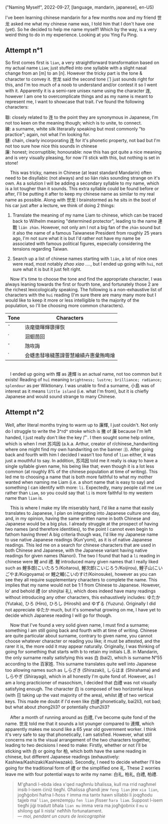 ("Naming Myself", 2022-09-27, [language, mandarin, japanese], en-US)

<span class="lettrine">I</span>'ve been learning chinese mandarin for a few months now and my friend 世龙 asked me what my chinese name was, I told him that I don't have one (yet). So he decided to help me name myself! Which by the way, is a very weird thing to do in my experience. Looking at you Ying Fu Ping.

## Attempt n°1
<span class="lettrine">S</span>o first comes first is `lian`, a very straightforward transformation based on my actual name `Liam`; just stuffed into one syllable with a slight nasal change from an [m] to an [n]. However the tricky part is the tone & character to convey it. 世龙 said the second tone (́ ́) just sounds right for this, and I'm too much of a noob to understand and/or contest it so I went with it. Apparently it is a semi-rare unisex name using the character 连, however I am one to overcomplicate things and as my name is meant to represent me, I want to showcase that trait. I've found the following characters:

聯: closely related to 连 to the point they are synonymous in Japanese, I'm not too keen on the meaning though; which is to unite, to connect.\
練: a surname, white silk literarally speaking but most commonly "to practice"; again, not what I'm looking for.\
鏈: chain, clearly incorporating 连 for it's phonetic property, not bad but I'm not too sure how nice this sounds in chinese\
廉: honest; incorruptible; honourable: now this has got quite a nice meaning and is very visually pleasing, for now I'll stick with this, but nothing is set in stone!

    This was tricky, names in Chinese (at least standard Mandarin) often need to be disyllabic (not always) and so lián risks sounding strange on it's own. As a solution I will be adding a secondary syllable to my name, which is a lot tougher than it sounds. This extra syllable could be found before or after, I'll be putting it after to keep my chinese name as similar to my real name as possible. Along with 世龙 I brainstormed as he sits in the boot of his car just after a lecture, we think of doing 2 things:

1. Translate the meaning of my name Liam to chinese, which can be traced back to Wilhelm meaning "determined protector", leading to the name 連戰 `lián zhàn`. However, not only am I not a big fan of the `zhàn` sound but it also the name of a famous Taiwanese President from roughly 25 years ago, I'm not sure what it is but I'd rather not have my name be associated with famous political figures, especially considering the tensions regarding Taiwan.
	
2. Search up a list of chinese names starting with `lián`, a lot of nice ones were read, most notably *zhao xiao ....*, but I ended up going with `hui`, not sure what it is but it just felt right.

    Now it's time to choose the tone and find the appropriate character, I was always leaning towards the first or fourth tone, and fortunately those 2 are the richest lexicologically speaking. The following is a non-exhaustive list of characters with the `hui` reading (I'm sure there are many many more but I would like to keep it more or less intelligible to the majority of the population, so I'll be choosing more common characters).


| Tone | Characters   					|
|------|--------------------------------|
|  ¯   | 诙麾徽暉輝隳揮恢         			|
|  ´   | 洄蛔茴回                			|
|  ˇ   | 虺咴誨                  		|
|  `   | 会蟪恚彗喙穢蕙諱薈慧繪繢卉惠彙賄晦燴	|

\
    I ended up going with 輝 as 連輝 is an actual name, not too common but it exists! Reading of `huī` meaning `brightness; lustre; brilliance; radiance; splendour` as per Wiktionary. I was unable to find a surname, 小島 was of interest as it means `little island` (i.e. what I'm from), but it is chiefly Japanese and would sound strange to many Chinese.

## Attempt n°2
<span class="lettrine">W</span>ell, after literal months trying to warm up to 廉輝, I just couldn't. Not only do I struggle to write the 3^rd^ stroke which is 撇 of 廉 because I'm left handed, I just really don't like the key 广. I then sought some help online, which is when I met 苏鸿因 (a.k.a. Arthur, creator of r/chinese_handwriting where one might find my own handwriting on the banner :)). After going back and fourth with him I decided I wasn't too fond of `lian` either, it was just a mouthful to say. In addition, 苏鸿因 told me it really is okay to have a single syllable given name, his being like that; even though it is a lot less common (at roughly 8% of the chinese population at time of writing). This led me to choosing a name that is both more faithful to what my mother wanted when naming me Liam (i.e. a short name that is easy to say) and something I can identify with more: `li`. Expectedly, many people call me `Lee` rather than `Liam`, so you could say that `li` is more faithful to my western name than `lian` is. 

    This is where I make my life miserably hard, I'd like a name that easily translates to Japanese, I plan on integrating into Japanese culture one day, and, in my opinion, having the same written name in both Chinese and Japanese would be a big plus. I already struggle at the prospect of having two names (and therefore identities), to the point I cannot even begin to fathom having three! A big criteria though was, I'd like my Japanese name to use native Japanese readings (Kun'yomi), as it is of native Japanese readings. This led me on a search for chinese characters that are used in both Chinese and Japanese, with the Japanese variant having native readings for given names (Nanori). The two I found that had a `li` reading in chinese were 鯉 and 禮. 鯉 introduced many given names that I really liked such as 鯉多朗(こいたろう/Koitarou), 鯉次郎(こいじろう/Koijirou​), 鯉子山(こいごやま/Koigoyama​) or 鯉之輔(こいのすけ/Koinosuke), however as you can see they all require supplementary characters to complete the name. This implies that my name would not be 1:1 from Chinese to Japanese. However, lo' and behold 禮 (or shinjitai 礼), which does indeed have many readings without introducing any other characters, this exhaustively includes: ​ゆたか (Yutaka​), ひろ (Hiro), ひろし (Hiroshi) and ゆずる (Yuzuru). Originally I did not appreciate ​ゆたか much, but it's somewhat growing on me, I have yet to decide which Japanese reading I will go for though.

    Now that I've found a very solid given name, I must find a surname; something I am still going back and fourth with at time of writing. Chinese are quite particular about surname, contrary to given name, you cannot choose whatever character or reading you like; it must be attested, and the rarer it is, the more odd it may appear naturally. Originally, I was thinking of going for something that starts with b to retain my initials L.B. in Mandarin, the only surname really satisfying this was 白 (bai2), which is surname N°55 according to the 百家姓. This surname translates quite well into Japanese too allowing names such as しらざき (Shirazaki), しらはま (Shirahama) and しらやぎ (Shirayagi), which in all honestly I'm quite fond of. However, as I am a long practicioner of masochism, I decided that 白禮 was not visually satisfying enough. The character 白 is composed of two horizontal keys (with 日 taking up the vast majority of the area), whilst 禮 of two vertical keys. This made me doubt if I'd even like 白禮 phonetically, bai2li3, not bad; but what about zhong2li3? or potentially chun2li3? 

    After a month of running around as 白禮, I've become quite fond of the name. 世龙 told me that it sounds a lot younger compared to 連輝, which apparently makes me sound like a 65 year old government worker. I think it's very safe to say that phonetically, I am satisfied. However, what still concerns me is the visual arrangement of the two characters together, leading to two decisions I need to make: Firstly, whether or not I'll be sticking with 白 or going for 柏, which both have the same reading in chinese, but different Japanese readings (exhaustively: Kashiwa/Kashizaki/Kashiwazaki). Secondly, I need to decide whether I'll be going for the traditional form of 禮 or the simplified one 礼. These 2 worries leave me with four potential ways to write my name: 白礼, 柏礼, 白禮, 柏禮.

>M'għandi l-ebda idea x'qed nagħmlu bħalissa, kull ma rrid nagħmel insib l-isem ċiniż tiegħi. Għalissa għandi jew `feng lian` jew `xia lian`, jogħġobni ħafna l-ħoss `f` imma ma tantx hawn sillabbi li joqgħodu tajjeb ma' `lian`, pereżempju `fen lian` jfisser `ħara liam`. Suppost l-isem tiegħi jiġi tradutt bħala `lian mu` imma vera ma jogħġobnix il `mu` u shilong qal li nista' neħħih fortunatament.\
— <cite>moi, pendant un cours de lexicographie</cite>